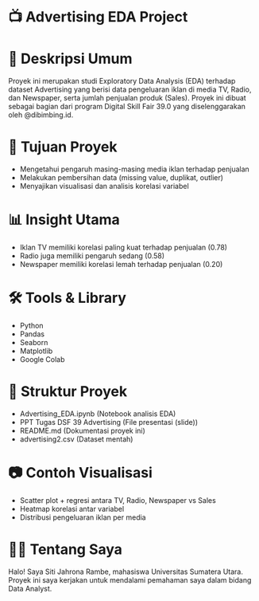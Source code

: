 # 📺 Advertising EDA Project
# 📌 Deskripsi Umum
Proyek ini merupakan studi Exploratory Data Analysis (EDA) terhadap dataset Advertising yang berisi data pengeluaran iklan di media TV, Radio, dan Newspaper, serta jumlah penjualan produk (Sales). Proyek ini dibuat sebagai bagian dari program Digital Skill Fair 39.0 yang diselenggarakan oleh @dibimbing.id.

# 🎯 Tujuan Proyek
- Mengetahui pengaruh masing-masing media iklan terhadap penjualan
- Melakukan pembersihan data (missing value, duplikat, outlier)
- Menyajikan visualisasi dan analisis korelasi variabel

# 📊 Insight Utama
- Iklan TV memiliki korelasi paling kuat terhadap penjualan (0.78)
- Radio juga memiliki pengaruh sedang (0.58)
- Newspaper memiliki korelasi lemah terhadap penjualan (0.20)

# 🛠️ Tools & Library
- Python
- Pandas
- Seaborn
- Matplotlib
- Google Colab

# 📁 Struktur Proyek
- Advertising_EDA.ipynb               (Notebook analisis EDA)
- PPT Tugas DSF 39 Advertising        (File presentasi (slide))
- README.md                           (Dokumentasi proyek ini)
- advertising2.csv                    (Dataset mentah)

# 📷 Contoh Visualisasi
- Scatter plot + regresi antara TV, Radio, Newspaper vs Sales
- Heatmap korelasi antar variabel
- Distribusi pengeluaran iklan per media

# 🙋‍♀️ Tentang Saya
Halo! Saya Siti Jahrona Rambe, mahasiswa Universitas Sumatera Utara. Proyek ini saya kerjakan untuk mendalami pemahaman saya dalam bidang Data Analyst.


